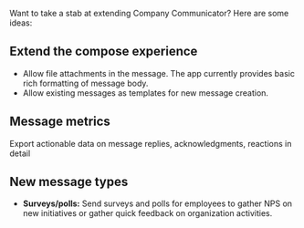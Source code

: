 Want to take a stab at extending Company Communicator? Here are some ideas: 

## Extend the compose experience
* Allow file attachments in the message. The app currently provides basic rich formatting of message body.  
* Allow existing messages as templates for new message creation. 

## Message metrics
Export actionable data on message replies, acknowledgments, reactions in detail  

## New message types
* **Surveys/polls:** Send surveys and polls for employees to gather NPS on new initiatives or gather quick feedback on organization activities.